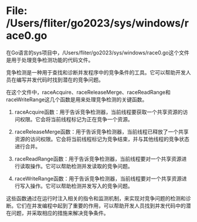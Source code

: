 # File: /Users/fliter/go2023/sys/windows/race0.go

在Go语言的sys项目中，/Users/fliter/go2023/sys/windows/race0.go这个文件是用于处理竞争检测功能的代码文件。

竞争检测是一种用于查找和诊断并发程序中的竞争条件的工具。它可以帮助开发人员在编写并发代码时找到潜在的竞争问题。

在这个文件中，raceAcquire、raceReleaseMerge、raceReadRange和raceWriteRange这几个函数是用来处理竞争检测的关键函数。

1. raceAcquire函数：用于告诉竞争检测器，当前线程要获取一个共享资源的访问权限。它会将当前线程标记为正在竞争一个资源。

2. raceReleaseMerge函数：用于告诉竞争检测器，当前线程已释放了一个共享资源的访问权限。它会将当前线程标记为竞争结束，并与其他线程的竞争状态进行合并。

3. raceReadRange函数：用于告诉竞争检测器，当前线程要对一个共享资源进行读取操作。它可以帮助检测并发读取的竞争问题。

4. raceWriteRange函数：用于告诉竞争检测器，当前线程要对一个共享资源进行写入操作。它可以帮助检测并发写入的竞争问题。

这些函数通过在运行时注入相关的指令和监测机制，来实现对竞争问题的检测和诊断。它们在并发编程中起到了重要的作用，可以帮助开发人员找到并发代码中的潜在问题，并采取相应的措施来解决竞争条件。

